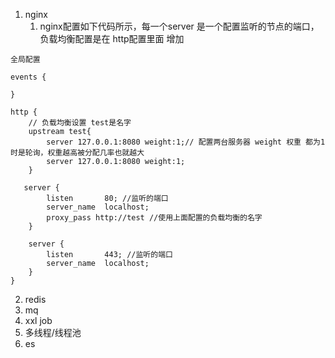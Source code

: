 1. nginx
   1. nginx配置如下代码所示，每一个server 是一个配置监听的节点的端口，负载均衡配置是在 http配置里面 增加
```text
全局配置

events {
        
}

http {
    // 负载均衡设置 test是名字
    upstream test{
        server 127.0.0.1:8080 weight:1;// 配置两台服务器 weight 权重 都为1时是轮询，权重越高被分配几率也就越大
        server 127.0.0.1:8080 weight:1;
    }

   server {
        listen       80; //监听的端口
        server_name  localhost;
        proxy_pass http://test //使用上面配置的负载均衡的名字
    } 
    
    server {
        listen       443; //监听的端口
        server_name  localhost; 
    } 
}

```
2. redis
3. mq
4. xxl job 
5. 多线程/线程池
6. es


